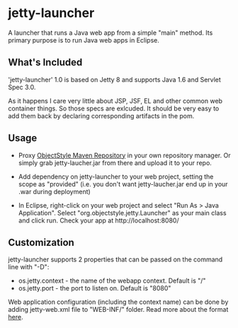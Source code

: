 jetty-launcher
==============

A launcher that runs a Java web app from a simple "main" method. Its primary purpose is to run Java web apps in Eclipse.

What's Included
---------------

'jetty-launcher' 1.0 is based on Jetty 8 and supports Java 1.6 and Servlet Spec 3.0. 

As it happens I care very little about JSP, JSF, EL and other common web container things. So those specs are exlcuded. It should be very easy to add them back by declaring corresponding artifacts in the pom.

Usage
-----

* Proxy [ObjectStyle Maven Repository](http://maven.objectstyle.org/nexus/content/repositories/releases/) in your own repository manager. Or simply grab jetty-laucher.jar from there and upload it to your repo.

* Add dependency on jetty-launcher to your web project, setting the scope as "provided" (i.e. you don't want jetty-laucher.jar end up in your .war during deployment)

* In Eclipse, right-click on your web project and select "Run As > Java Application". Select "org.objectstyle.jetty.Launcher" as your main class and click run. Check your app at http://localhost:8080/

Customization
-------------

jetty-launcher supports 2 properties that can be passed on the command line with "-D":

* os.jetty.context - the name of the webapp context. Default is "/"
* os.jetty.port - the port to listen on. Default is "8080"

Web application configuration (including the context name) can be done by adding jetty-web.xml file to "WEB-INF/" folder. Read more about the format [here](http://wiki.eclipse.org/Jetty/Reference/jetty-web.xml).
